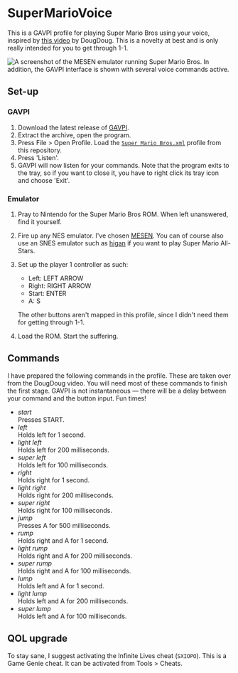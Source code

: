 # SuperMarioVoice

This is a GAVPI profile for playing Super Mario Bros using your voice, inspired by [this video](https://www.youtube.com/watch?v=SDT-QbFBLa0) by DougDoug. This is a novelty at best and is only really intended for you to get through 1-1.

![A screenshot of the MESEN emulator running Super Mario Bros. In addition, the GAVPI interface is shown with several voice commands active.](https://user-images.githubusercontent.com/6349952/130362613-dc047d40-6f3d-48f0-8d52-2d7d1a445999.png)

## Set-up

### GAVPI

1. Download the latest release of [GAVPI](https://github.com/baykovr/AVPI).
2. Extract the archive, open the program.
3. Press File > Open Profile. Load the [`Super Mario Bros.xml`](https://raw.githubusercontent.com/Sevenanths/SuperMarioVoice/main/Super%20Mario%20Bros.XML) profile from this repository.
4. Press 'Listen'.
5. GAVPI will now listen for your commands. Note that the program exits to the tray, so if you want to close it, you have to right click its tray icon and choose 'Exit'.

### Emulator

1. Pray to Nintendo for the Super Mario Bros ROM. When left unanswered, find it yourself.
2. Fire up any NES emulator. I've chosen [MESEN](https://www.mesen.ca/). You can of course also use an SNES emulator such as [higan](https://higan.dev/) if you want to play Super Mario All-Stars.
3. Set up the player 1 controller as such:
    - Left: LEFT ARROW
    - Right: RIGHT ARROW
    - Start: ENTER
    - A: S
    
    The other buttons aren't mapped in this profile, since I didn't need them for getting through 1-1.
4. Load the ROM. Start the suffering.

## Commands

I have prepared the following commands in the profile. These are taken over from the DougDoug video. You will need most of these commands to finish the first stage. GAVPI is not instantaneous — there will be a delay between your command and the button input. Fun times!

- *start*  
  Presses START.
- *left*  
  Holds left for 1 second.
- *light left*  
  Holds left for 200 milliseconds.
- *super left*  
  Holds left for 100 milliseconds.
- *right*  
  Holds right for 1 second.
- *light right*  
  Holds right for 200 milliseconds.
- *super right*  
  Holds right for 100 milliseconds.
- *jump*  
  Presses A for 500 milliseconds.
- *rump*  
  Holds right and A for 1 second.
- *light rump*  
  Holds right and A for 200 milliseconds.
- *super rump*  
  Holds right and A for 100 milliseconds.
- *lump*  
  Holds left and A for 1 second.
- *light lump*  
  Holds left and A for 200 milliseconds.
- *super lump*  
  Holds left and A for 100 milliseconds.

## QOL upgrade

To stay sane, I suggest activating the Infinite Lives cheat (`SXIOPO`). This is a Game Genie cheat. It can be activated from Tools > Cheats.
